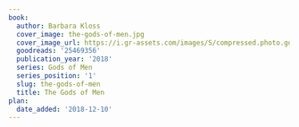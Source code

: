 ```yaml
---
book:
  author: Barbara Kloss
  cover_image: the-gods-of-men.jpg
  cover_image_url: https://i.gr-assets.com/images/S/compressed.photo.goodreads.com/books/1526343159l/25469356._SX98_.jpg
  goodreads: '25469356'
  publication_year: '2018'
  series: Gods of Men
  series_position: '1'
  slug: the-gods-of-men
  title: The Gods of Men
plan:
  date_added: '2018-12-10'
---
```

